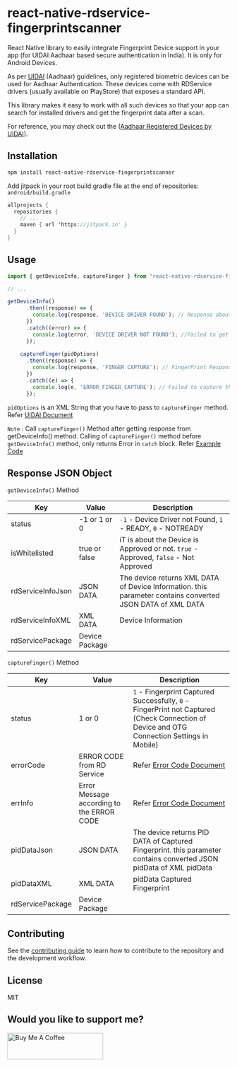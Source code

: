 # react-native-rdservice-fingerprintscanner

React Native library to easily integrate Fingerprint Device support in your app (for UIDAI Aadhaar based secure authentication in India). It is only for Android Devices.

As per [UIDAI](https://uidai.gov.in/) (Aadhaar) guidelines, only registered biometric devices can be used for Aadhaar Authentication. These devices come with RDService drivers (usually available on PlayStore) that exposes a standard API.

This library makes it easy to work with all such devices so that your app can search for installed drivers and get the fingerprint data after a scan.

For reference, you may check out the ([Aadhaar Registered Devices by UIDAI](https://uidai.gov.in/images/resource/Aadhaar_Registered_Devices_2_0_4.pdf)).




## Installation

```sh
npm install react-native-rdservice-fingerprintscanner
```

Add jitpack in your root build.gradle file at the end of repositories: ```android/build.gradle```

```java
allprojects {
  repositories {
    // ...
    maven { url 'https://jitpack.io' }
  }
}
```

## Usage

```js
import { getDeviceInfo, captureFinger } from "react-native-rdservice-fingerprintscanner";

// ...

getDeviceInfo()
      .then((response) => {
        console.log(response, 'DEVICE DRIVER FOUND'); // Response about Device Driver
      })
      .catch((error) => {
        console.log(error, 'DEVICE DRIVER NOT FOUND'); //Failed to get device information
      });
      
    captureFinger(pidOptions)
      .then((response) => {
        console.log(response, 'FINGER CAPTURE'); // FingerPrint Response
      })
      .catch((e) => {
        console.log(e, 'ERROR_FINGER_CAPTURE'); // Failed to capture the Fingerprint
      });
```


```pidOptions``` is an XML String that you have to pass to ```captureFinger``` method. Refer [UIDAI Document](https://uidai.gov.in/images/resource/Aadhaar_Registered_Devices_2_0_4.pdf)

```Note``` : Call ```captureFinger()``` Method after getting response from getDeviceInfo() method. Calling of ```captureFinger()``` method before ```getDeviceInfo()``` method, only returns Error in ```catch``` block. Refer [Example Code](https://github.com/senthalan2/react-native-rdservice-fingerprintscanner/blob/main/example/src/App.js) 


## Response JSON Object

```getDeviceInfo()``` Method

Key | Value | Description  
--- | --- | ---
status | -1 or 1 or 0 | ```-1``` - Device Driver not Found, ```1``` - READY, ```0``` - NOTREADY
isWhitelisted | true or false | iT is about the Device is Approved or not. ```true``` - Approved, ```false``` - Not Approved  
rdServiceInfoJson |JSON DATA | The device returns XML DATA of Device Information. this parameter contains converted JSON DATA of XML DATA
rdServiceInfoXML | XML DATA | Device Information
rdServicePackage | Device Package



```captureFinger()``` Method

Key | Value | Description  
--- | --- | ---
status | 1 or 0 | ```1``` - Fingerprint Captured Successfully, ```0``` - FingerPrint not Captured (Check Connection of Device and OTG Connection Settings in Mobile)
errorCode | ERROR CODE from RD Service | Refer [Error Code Document](https://uidai.gov.in/images/resource/Aadhaar_Registered_Devices_2_0_4.pdf)
errInfo | Error Message according to the ERROR CODE | Refer [Error Code Document](https://uidai.gov.in/images/resource/Aadhaar_Registered_Devices_2_0_4.pdf)
pidDataJson |JSON DATA | The device returns PID DATA of Captured Fingerprint. this parameter contains converted JSON pidData of XML pidData
pidDataXML | XML DATA | pidData Captured Fingerprint
rdServicePackage | Device Package


## Contributing

See the [contributing guide](CONTRIBUTING.md) to learn how to contribute to the repository and the development workflow.

## License

MIT

## Would you like to support me?

<a href="https://www.buymeacoffee.com/senthalan2" target="_blank"><img src="https://cdn.buymeacoffee.com/buttons/v2/default-red.png" alt="Buy Me A Coffee" style="height: 60px !important;width: 217px !important;" ></a>
